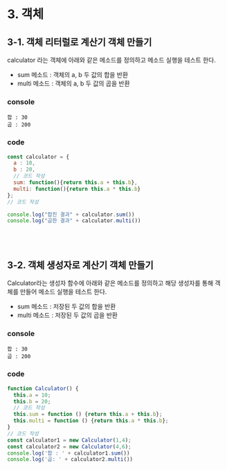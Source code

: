 # 3. 객체

## 3-1. 객체 리터럴로 계산기 객체 만들기
calculator 라는 객체에 아래와 같은 메소드를 정의하고 메소드 실행을 테스트 한다.
- sum 메소드 : 객체의 a, b 두 값의 합을 반환
- multi 메소드 : 객체의 a, b 두 값의 곱을 반환
### console
```
합 : 30
곱 : 200
```
### code
```js
const calculator = {
  a : 10,
  b : 20,
  // 코드 작성
  sum: function(){return this.a + this.b},
  multi: function(){return this.a * this.b}
};
// 코드 작성

console.log("합친 결과" + calculator.sum())
console.log("곱한 결과" + calculator.multi())

```
<br><br>

## 3-2. 객체 생성자로 계산기 객체 만들기
Calculator라는 생성자 함수에 아래와 같은 메소드를 정의하고 해당 생성자를 통해 객체를 만들어 메소드 실행을 테스트 한다.
- sum 메소드 : 저장된 두 값의 합을 반환
- multi 메소드 : 저장된 두 값의 곱을 반환
### console
```
합 : 30
곱 : 200
```
### code
```js
function Calculator() {
  this.a = 10;
  this.b = 20;
  // 코드 작성
  this.sum = function () {return this.a + this.b};
  this.multi = function () {return this.a * this.b};
}
// 코드 작성
const calculator1 = new Calculator(1,4);
const calculator2 = new Calculator(4,6);
console.log('합 : ' + calculator1.sum())
console.log('곱: ' + calculator2.multi()) 
```
<br><br>
